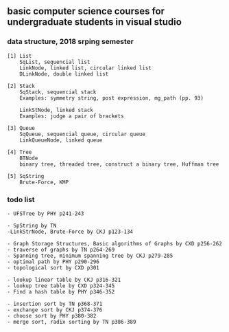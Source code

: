 ## basic computer science courses for undergraduate students in visual studio

### data structure, 2018 srping semester
	[1] List
		SqList, sequencial list
		LinkNode, linked list, circular linked list
		DLinkNode, double linked list

	[2] Stack
		SqStack, sequencial stack
		Examples: symmetry string, post expression, mg_path (pp. 93)

		LinkStNode, linked stack
		Examples: judge a pair of brackets

	[3] Queue
		SqQueue, sequencial queue, circular queue
		LinkQueueNode, linked queue

	[4] Tree
		BTNode
		binary tree, threaded tree, construct a binary tree, Huffman tree

	[5] SqString
	    Brute-Force, KMP


### todo list
	- UFSTree by PHY p241-243

	- SpString by TN
	-LinkStrNode, Brute-Force by CKJ p123-134

	- Graph Storage Structures, Basic algorithms of Graphs by CXD p256-262
	- traverse of graphs by TN p264-269
	- Spanning tree, minimum spanning tree by CKJ p279-285
	- optimal path by PHY p290-296
	- topological sort by CXD p301

	- lookup linear table by CKJ p316-321
	- lookup tree table by CXD p324-345
	- Find a hash table by PHY p346-352

	- insertion sort by TN p368-371
	- exchange sort by CKJ p374-376
	- choose sort by PHY p380-382
	- merge sort, radix sorting by TN p386-389
